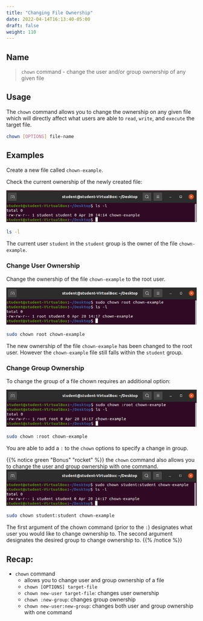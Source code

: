 ```yaml
---
title: "Changing File Ownership"
date: 2022-04-14T16:13:40-05:00
draft: false
weight: 110
---
```


## Name

> `chown` command - change the user and/or group ownership of any given file

## Usage

The `chown` command allows you to change the ownership on any given file which will directly affect what users are able to `read`, `write`, and `execute` the target file.

```bash
chown [OPTIONS] file-name
```

## Examples

Create a new file called `chown-example`.

Check the current ownership of the newly created file:

![chown-ownership](pictures/chown-ownership.png?classes=border)

```bash
ls -l
```

The current user `student` in the `student` group is the owner of the file `chown-example`.

### Change User Ownership

Change the ownership of the file `chown-example` to the root user.

![root-chown](pictures/root-chown.png?classes=border)

```bash
sudo chown root chown-example
```

The new ownership of the file `chown-example` has been changed to the root user. However the `chown-example` file still falls within the `student` group.

### Change Group Ownership

To change the group of a file chown requires an additional option:

![chown-group](pictures/chown-group.png?classes=border)

```bash
sudo chown :root chown-example
```

You are able to add a `:` to the `chown` options to specify a change in group.

{{% notice green "Bonus" "rocket" %}}
the `chown` command also allows you to change the user and group ownership with one command.
![student-group-chown](pictures/student-group-chown.png?classes=border)
```bash
sudo chown student:student chown-example
```
The first argument of the chown command (prior to the `:`) designates what user you would like to change ownership to. The second argument designates the desired group to change ownership to.
{{% /notice %}}

## Recap:
- `chown` command
  - allows you to change user and group ownership of a file
  - `chown [OPTIONS] target-file`
  - `chown new-user target-file`: changes user ownership
  - `chown :new-group`: changes group ownership
  - `chown new-user:new-group`: changes both user and group ownership with one command